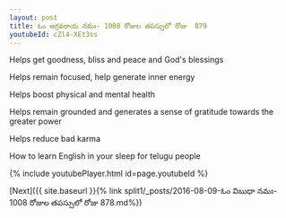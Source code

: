 ```yaml
---
layout: post
title: ఓం అగ్రవరాయ నమః- 1008 రోజుల తపస్సులో రోజు  879
youtubeId: cZl4-XEt3ss
---
```

 
 
Helps get goodness, bliss and peace and God's blessings
 
Helps remain focused, help generate inner energy 
 
Helps boost physical and mental health 
 
Helps remain grounded and generates a sense of gratitude towards the greater power 
 
Helps reduce bad karma
 
How to learn English in your sleep for telugu people
 
 
 
 


{% include youtubePlayer.html id=page.youtubeId %}
 
[Next]({{ site.baseurl }}{% link split1/_posts/2016-08-09-ఓం విబుధా నమః- 1008 రోజుల తపస్సులో రోజు  878.md%})
 
